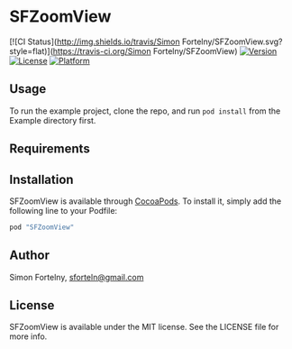 # SFZoomView

[![CI Status](http://img.shields.io/travis/Simon Fortelny/SFZoomView.svg?style=flat)](https://travis-ci.org/Simon Fortelny/SFZoomView)
[![Version](https://img.shields.io/cocoapods/v/SFZoomView.svg?style=flat)](http://cocoapods.org/pods/SFZoomView)
[![License](https://img.shields.io/cocoapods/l/SFZoomView.svg?style=flat)](http://cocoapods.org/pods/SFZoomView)
[![Platform](https://img.shields.io/cocoapods/p/SFZoomView.svg?style=flat)](http://cocoapods.org/pods/SFZoomView)

## Usage

To run the example project, clone the repo, and run `pod install` from the Example directory first.

## Requirements

## Installation

SFZoomView is available through [CocoaPods](http://cocoapods.org). To install
it, simply add the following line to your Podfile:

```ruby
pod "SFZoomView"
```

## Author

Simon Fortelny, sforteln@gmail.com

## License

SFZoomView is available under the MIT license. See the LICENSE file for more info.
